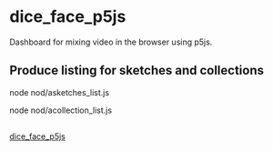# dice_face_p5js

Dashboard for mixing video in the browser using p5js.

## Produce listing for sketches and collections

node nod/asketches_list.js

node nod/acollection_list.js

##

[dice_face_p5js](https://jht1493.github.io/dice_face_p5js/)
